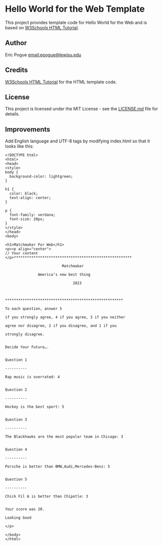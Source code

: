# Hello World for the Web Template
This project provides template code for Hello World for the Web and is based on 
[W3Schools HTML Tutorial](https://www.w3schools.com/html/). 

## Author
Eric Pogue [email:epogue@lewisu.edu](mailto:epogue@lewisu.edu)

## Credits
[W3Schools HTML Tutorial](https://www.w3schools.com/html/) for the HTML template code.

## License
This project is licensed under the MIT License - see the [LICENSE.md](LICENSE) file for details.

## Improvements
Add English language and UTF-8 tags by modifying index.html so that it looks like this:
```
<!DOCTYPE html>
<html>
<head>
<style>
body {
  background-color: lightgreen;
}

h1 {
  color: black;
  text-align: center;
}

p {
  font-family: verdana;
  font-size: 20px;
}
</style>
</head>
<body>

<h1>Matchmaker For Web</h1>
<p><p align="center">
// Your content
</p>******************************************************

                          Matchmaker 

               America’s new best thing 

                               2023

                    

******************************************************

To each question, answer 5

if you strongly agree, 4 if you agree, 3 if you neither

agree nor disagree, 2 if you disagree, and 1 if you

strongly disagree.


Decide Your Future…. 


Question 1

----------

Rap music is overrated: 4


Question 2

----------

Hockey is the best sport: 5


Question 3

----------

The Blackhawks are the most popular team in Chicago: 3


Question 4

----------

Porsche is better than BMW,Audi,Mercedes-Benz: 5


Question 5

----------

Chick Fil A is better than Chipotle: 3


Your score was 20.

Looking Good 

</p>

</body>
</html>
